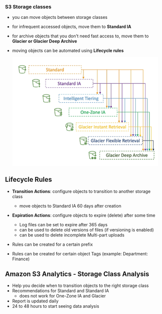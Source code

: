 ### S3 Storage classes

- you can move objects between storage classes
- for infrequent accessed objects, move them to **Standard IA**
- for archive objects that you don't need fast access to, move them to **Glacier or Glacier Deep Archive**
- moving objects can be automated using **Lifecycle rules**

  ![Moving between Storage Classes](image.png)

## Lifecycle Rules

- **Transition Actions**: configure objects to transition to another storage class
  - move objects to Standard IA 60 days after creation
- **Expiration Actions**: configure objects to expire (delete) after some time

  - Log files can be set to expire after 365 days
  - can be used to delete old versions of files (if versioning is enabled)
  - can be used to delete incomplete Multi-part uploads

- Rules can be created for a certain prefix
- Rules can be created for certain object Tags (example: Department: Finance)

## Amazon S3 Analytics - Storage Class Analysis

- Help you decide when to transition objects to the right storage class
- Recommendations for Standard and Standard IA
  - does not work for One-Zone IA and Glacier
- Report is updated daily
- 24 to 48 hours to start seeing data analysis
